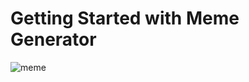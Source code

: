 # Getting Started with Meme Generator

<img src="https://media.giphy.com/media/BqzrmqIZVGmMDiQQyU/giphy.gif" alt="meme">

